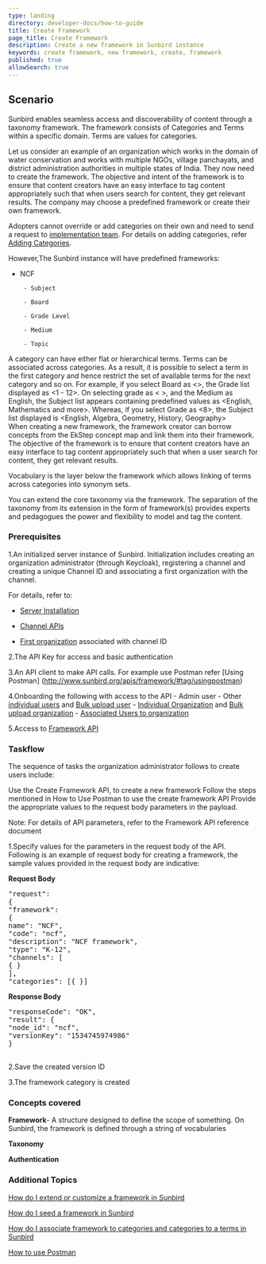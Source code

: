 ```yaml
---
type: landing
directory: developer-docs/how-to-guide
title: Create Framework
page_title: Create Framework
description: Create a new framework in Sunbird instance
keywords: create framework, new framework, create, framework
published: true
allowSearch: true
---
```

## Scenario

Sunbird enables seamless access and discoverability of content through a taxonomy framework. The framework consists of Categories and Terms within a specific domain. Terms are values for categories. 

Let us consider an example of an organization which works in the domain of water conservation and works with multiple NGOs, village panchayats, and district administration authorities in multiple states of India. They now need to create the framework. The objective and intent of the framework is to ensure that content creators have an easy interface to tag content appropriately such that when users search for content, they get relevant results. The company may choose a predefined framework or create their own framework. 

Adopters cannot override or add categories on their own and need to send a request to [implementation team](). For details on adding categories, refer [Adding Categories]().

However,The Sunbird instance will have predefined frameworks:

 - NCF

        - Subject 

        - Board

        - Grade Level

        - Medium

        - Topic

A category can have either flat or hierarchical terms. Terms can be associated across categories. As a result, it is possible to select a term in the first category and hence restrict the set of available terms for the next category and so on. For example, if you select Board as <>, the Grade list displayed as <1 - 12>. On selecting grade as < >, and the Medium as English, the Subject list appears containing predefined values as <English, Mathematics and more>. Whereas, if you select Grade as <8>, the Subject list displayed is <English, Algebra, Geometry, History, Geography>  
When creating a new framework, the framework creator can borrow concepts from the EkStep concept map and link them into their framework. The objective of the framework is to ensure that content creators have an easy interface to tag content appropriately such that when a user search for content, they get relevant results.

Vocabulary is the layer below the framework which allows linking of terms across categories into synonym sets. 

You can extend the core taxonomy via the framework. The separation of the taxonomy from its extension in the form of framework(s) provides experts and pedagogues the power and flexibility to model and tag the content. 

### Prerequisites

1.An initialized server instance of Sunbird. Initialization includes creating an organization administrator (through Keycloak), registering a channel and creating a unique Channel ID and associating a first organization with the channel.

For details, refer to:

* [Server Installation](http://www.sunbird.org/developer-docs/installation/server_installation/)

* [Channel APIs](http://www.sunbird.org/apis/framework/#tag/Channel-APIs)

* [First organization](http://www.sunbird.org/developer-docs/initialization) associated with channel ID

2.The API Key for access and basic authentication
  
3.An API client to make API calls. For example use Postman refer [Using Postman] (http://www.sunbird.org/apis/framework/#tag/usingpostman)

4.Onboarding the following with access to the API
    - Admin user 
    - Other [individual users](http://www.sunbird.org/apis/userapi/#operation/Create%20User) and [Bulk upload user](http://www.sunbird.org/apis/bulkupload/#operation/bulk%20upload%20user%20req1)
    - [Individual Organization](http://www.sunbird.org/apis/orgapi/#operation/Organisation%20Create) and [Bulk upload organization](http://www.sunbird.org/apis/bulkupload/#operation/bulk%20org%20upload%20req)
    - [Associated Users to organization](http://www.sunbird.org/apis/)


5.Access to [Framework API](http://www.sunbird.org/apis/framework/)

### Taskflow
 
The sequence of tasks the organization administrator follows to create users include:

Use the  Create Framework API, to create a new framework
Follow the steps mentioned in How to Use Postman to use the create framework API
Provide the appropriate values to the request body parameters in the payload.

Note: For details of API parameters, refer to the Framework API  reference document 

1.Specify values for the parameters in the request body of the API. Following is an example of request body for creating a framework, the sample values provided in the request body are indicative:

**Request Body**

<pre>
"request": 
{
"framework": 
{
name": "NCF",
"code": "ncf",
"description": "NCF framework",
"type": "K-12",
"channels": [
{ }
],
"categories": [{ }]
</pre>

**Response Body**

<pre>
"responseCode": "OK",
"result": {
"node_id": "ncf",
"versionKey": "1534745974986"
}

</pre>

2.Save the created version ID

3.The framework category is created

### Concepts covered

**Framework**- A structure designed to define the scope of something. On Sunbird, the framework is defined through a string of vocabularies

**Taxonomy**

**Authentication** 

### Additional Topics

[How do I extend or customize a framework in Sunbird](http://www.sunbird.org/developer-docs)

[How do I seed a framework in Sunbird](http://www.sunbird.org/developer-docs)

[How do I associate framework to categories and categories to a terms in Sunbird](http://www.sunbird.org/developer-docs)

[How to use Postman](http://www.sunbird.org/developer-docs)